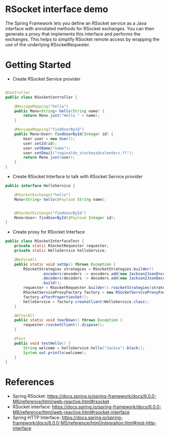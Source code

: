 RSocket interface demo
==========================================

The Spring Framework lets you define an RSocket service as a Java interface with annotated methods for RSocket exchanges.
You can then generate a proxy that implements this interface and performs the exchanges.
This helps to simplify RSocket remote access by wrapping the use of the underlying RSocketRequester.

# Getting Started

* Create RSocket Service provider

```java

@Controller
public class RSocketController {

    @MessageMapping("hello")
    public Mono<String> hello(String name) {
        return Mono.just("Hello " + name);
    }

    @MessageMapping("findUserById")
    public Mono<User> findUserById(Integer id) {
        User user = new User();
        user.setId(id);
        user.setName("name");
        user.setEmail("reginaldo_stuckeyz@calendars.fl");
        return Mono.just(user);
    }
}

```

* Create RSocket Interface to talk with RSocket Service provider

```java
public interface HelloService {

    @RSocketExchange("hello")
    Mono<String> hello(@Payload String name);


    @RSocketExchange("findUserById")
    Mono<User> findUserById(@Payload Integer id);
}
``` 

* Create proxy for RSocket Interface

```java
public class RSocketInterfaceTest {
    private static RSocketRequester requester;
    private static HelloService helloService;

    @BeforeAll
    public static void setUp() throws Exception {
        RSocketStrategies strategies = RSocketStrategies.builder()
                .encoders(encoders -> encoders.add(new Jackson2JsonEncoder()))
                .decoders(decoders -> decoders.add(new Jackson2JsonDecoder()))
                .build();
        requester = RSocketRequester.builder().rsocketStrategies(strategies).websocket(URI.create("ws://localhost:8080/rsocket"));
        RSocketServiceProxyFactory factory = new RSocketServiceProxyFactory(requester);
        factory.afterPropertiesSet();
        helloService = factory.createClient(HelloService.class);
    }

    @AfterAll
    public static void tearDown() throws Exception {
        requester.rsocketClient().dispose();
    }

    @Test
    public void testHello() {
        String welcome = helloService.hello("Jackie").block();
        System.out.println(welcome);
    }
}
```

# References

* Spring RSocket: https://docs.spring.io/spring-framework/docs/6.0.0-M6/reference/html/web-reactive.html#rsocket
* RSocket interface: https://docs.spring.io/spring-framework/docs/6.0.0-M6/reference/html/web-reactive.html#rsocket-interface
* Spring HTTP Interface: https://docs.spring.io/spring-framework/docs/6.0.0-M5/reference/html/integration.html#rest-http-interface
